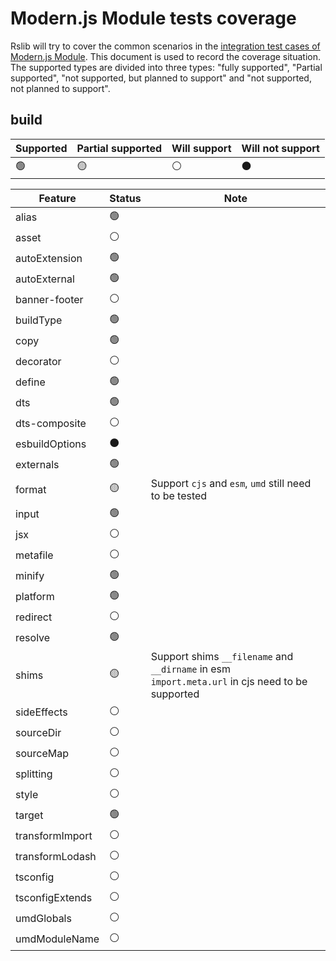 # Modern.js Module tests coverage

Rslib will try to cover the common scenarios in the [integration test cases of Modern.js Module](https://github.com/web-infra-dev/modern.js/tree/main/tests/integration/module). This document is used to record the coverage situation. The supported types are divided into three types: "fully supported", "Partial supported", "not supported, but planned to support" and "not supported, not planned to support".

## build

| Supported | Partial supported | Will support | Will not support |
| --------- | ----------------- | ------------ | ---------------- |
| 🟢        | 🟡                | ⚪️           | ⚫️              |

| Feature         | Status | Note                                                                                                 |
| --------------- | ------ | ---------------------------------------------------------------------------------------------------- |
| alias           | 🟢     |                                                                                                      |
| asset           | ⚪️     |                                                                                                      |
| autoExtension   | 🟢     |                                                                                                      |
| autoExternal    | 🟢     |                                                                                                      |
| banner-footer   | ⚪️     |                                                                                                      |
| buildType       | 🟢     |                                                                                                      |
| copy            | 🟢     |                                                                                                      |
| decorator       | ⚪️     |                                                                                                      |
| define          | 🟢     |                                                                                                      |
| dts             | 🟢     |                                                                                                      |
| dts-composite   | ⚪️     |                                                                                                      |
| esbuildOptions  | ⚫️    |                                                                                                      |
| externals       | 🟢     |                                                                                                      |
| format          | 🟡     | Support `cjs` and `esm`, `umd` still need to be tested                                               |
| input           | 🟢     |                                                                                                      |
| jsx             | ⚪️     |                                                                                                      |
| metafile        | ⚪️     |                                                                                                      |
| minify          | 🟢     |                                                                                                      |
| platform        | 🟢     |                                                                                                      |
| redirect        | ⚪️     |                                                                                                      |
| resolve         | 🟢     |                                                                                                      |
| shims           | 🟡     | Support shims `__filename` and `__dirname` in esm</br> `import.meta.url` in cjs need to be supported |
| sideEffects     | ⚪️     |                                                                                                      |
| sourceDir       | ⚪️     |                                                                                                      |
| sourceMap       | ⚪️     |                                                                                                      |
| splitting       | ⚪️     |                                                                                                      |
| style           | ⚪️     |                                                                                                      |
| target          | 🟢     |                                                                                                      |
| transformImport | ⚪️     |                                                                                                      |
| transformLodash | ⚪️     |                                                                                                      |
| tsconfig        | ⚪️     |                                                                                                      |
| tsconfigExtends | ⚪️     |                                                                                                      |
| umdGlobals      | ⚪️     |                                                                                                      |
| umdModuleName   | ⚪️     |                                                                                                      |
